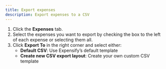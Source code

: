 ```yaml
---
title: Export expenses
description: Export expenses to a CSV
---
```

<div id="expensify-classic" markdown="1">

1. Click the **Expenses** tab. 
2. Select the expenses you want to export by checking the box to the left of each expense or selecting them all. 
3. Click **Export To** in the right corner and select either:
   - **Default CSV**: Use Expensify’s default template
   - **Create new CSV export layout**: Create your own custom CSV template

</div>
